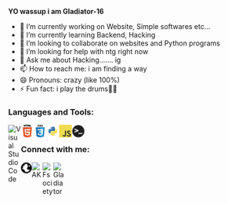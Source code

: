 


**YO wassup i am Gladiator-16** 


- 🔭 I’m currently working on Website, Simple softwares etc...
- 🌱 I’m currently learning Backend, Hacking
- 👯 I’m looking to collaborate on websites and Python programs
- 🤔 I’m looking for help with ntg right now
- 💬 Ask me about Hacking....... ig
- 📫 How to reach me: i am finding a way 
- 😄 Pronouns: crazy (like 100%)
- ⚡ Fun fact: i play the drums🥁🥁


### Languages and Tools:
<img align="left" alt="Visual Studio Code" width="26px" src="https://cdn.jsdelivr.net/npm/simple-icons@3.6.1/icons/atom.svg" />
<img align="left" alt="HTML5" width="26px" src="https://raw.githubusercontent.com/github/explore/80688e429a7d4ef2fca1e82350fe8e3517d3494d/topics/html/html.png" />
<img align="left" alt="CSS3" width="26px" src="https://raw.githubusercontent.com/github/explore/80688e429a7d4ef2fca1e82350fe8e3517d3494d/topics/css/css.png" />

<img align="left" alt="Python" width="26px" src="https://raw.githubusercontent.com/github/explore/80688e429a7d4ef2fca1e82350fe8e3517d3494d/topics/python/python.png" />
<img align="left" alt="JavaScript" width="26px" src="https://raw.githubusercontent.com/github/explore/80688e429a7d4ef2fca1e82350fe8e3517d3494d/topics/javascript/javascript.png" />



<img align="left" alt="Terminal" width="26px" src="https://raw.githubusercontent.com/github/explore/80688e429a7d4ef2fca1e82350fe8e3517d3494d/topics/terminal/terminal.png" />
<br />

### Connect with me:

[<img align="left" alt="Portfolio" width="22px" src="https://raw.githubusercontent.com/iconic/open-iconic/master/svg/globe.svg" />](https://Gladiator-16.github.io/)
[<img align="left" alt="AK" width="22px" src="https://cdn.jsdelivr.net/npm/simple-icons@3.6.1/icons/codepen.svg" />](https://codepen.io/gladiator-16)
[<img align="left" alt="Fsociety" width="22px" src="https://cdn.jsdelivr.net/npm/simple-icons@v3/icons/instagram.svg" />](https://www.instagram.com/mynamejeff_16/)
[<img align="left" alt="Gladiator" width="22px" src="https://cdn.jsdelivr.net/npm/simple-icons@3.6.1/icons/youtube.svg" />](https://www.youtube.com/channel/UC1Kv_EkQ3a3UftllKCBjG0A?view_as=subscriber)
<br />
